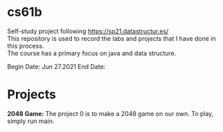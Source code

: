 # cs61b
Self-study project following https://sp21.datastructur.es/ <br />
This repository is used to record the labs and projects that I have done in this process. <br />
The course has a primary focus on java and data structure.

Begin Date: Jun 27.2021
End Date:

# Projects

<b>2048 Game: </b> The project 0 is to make a 2048 game on our own. To play, simply run main.
